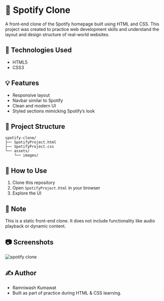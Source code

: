 # 🎵 Spotify Clone

A front-end clone of the Spotify homepage built using HTML and CSS. This project was created to practice web development skills and understand the layout and design structure of real-world websites.

## 🔧 Technologies Used

* HTML5
* CSS3

## 💡 Features

* Responsive layout
* Navbar similar to Spotify
* Clean and modern UI
* Styled sections mimicking Spotify’s look

## 📁 Project Structure

```
spotify-clone/
├── SpotifyProject.html
├── SpotifyProject.css
└── assets/
    └── images/
```

## 🚀 How to Use

1. Clone this repository
2. Open `SpotifyProject.html` in your browser
3. Explore the UI

## 📌 Note

This is a static front-end clone. It does not include functionality like audio playback or dynamic content.

## 📷 Screenshots
![spotify clone](https://github.com/user-attachments/assets/299d77f4-2484-40cd-9e38-a98e476cb439)


## ✍️ Author

* Ramniwash Kumawat
* Built as part of practice during HTML & CSS learning.

